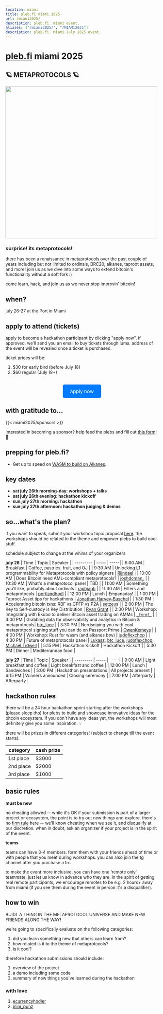 ```yaml
---
location: miami
title: pleb.fi miami 2025
url: /miami2025/
description: pleb.fi. miami event.
aliases: ["/miami2025/", "/MIAMI2025"]
description: pleb.fi. Miami July 2025 event.
---
```

# [pleb.fi](https://pleb.fi/) miami 2025

## 🪐 METAPROTOCOLS 🪐

<img src="/pleb25-1.gif" width="500px" />

### surprise! its metaprotocols!

there has been a renaissance in metaprotocols over the past couple of years including but not limited to ordinals, BRC20, alkanes, taproot assets, and more! join us as we dive into some ways to extend bitcoin's functionality without a soft fork :)

come learn, hack, and join us as we never stop improvin' bitcoin!

## when?
july 26-27 at the Port in Miami

## apply to attend (tickets)
apply to become a hackathon participant by clicking "apply now". if approved, we'll send you an email to buy tickets through luma. address of the event will be revealed once a ticket is purchased.

ticket prices will be:
1. $30 for early bird (before July 18)
2. $60 regular (July 18+)

<div style="text-align: center; margin-top: 2rem;">
  <a href="https://forms.gle/rDoCG45VLXVpETW56" target="_blank" rel="noopener noreferrer" style="
    display: inline-block;
    background-color: #007BFF;
    color: #fff;
    padding: 0.75rem 1.5rem;
    text-decoration: none;
    font-size: 1rem;
    border-radius: 0.3rem;
    transition: background-color 0.2s ease-in-out;">
    apply now
  </a>
</div>

## with gratitude to...
{{< miami2025/sponsors >}}

interested in becoming a sponsor? help feed the plebs and fill out [this form](https://forms.gle/cnmdTceJZAhaGLuX8)! 🙏

## prepping for pleb.fi?
- Get up to speed on [WASM to build on Alkanes](https://github.com/rust-lang/rust/blob/master/src/doc/rustc/src/platform-support/wasm32-unknown-unknown.md).

## key dates

- **sat july 26th morning-day: workshops + talks**
- **sat july 26th evening: hackathon kickoff**
- **sun july 27th morning: hackathon**
- **sun july 27th afternoon: hackathon judging & demos**

## so...what's the plan?
if you want to speak, submit your workshop topic proposal [here](https://forms.gle/U5gmmBNGGY68qJpr9). the workshops should be related to the theme and empower plebs to build cool stuff.

schedule subject to change at the whims of your organizers

**july 26**
| Time | Topic | Speaker |
| --------- | ----- | -----|
| 9:00 AM | Breakfast | Coffee, pastries, fruit, and OJ |
| 9:30 AM | Unlocking L1 programmability for Metaprotocols with policy signers | [Rijndael](https://x.com/rot13maxi) |
| 10:00 AM | Does Bitcoin need AML-compliant metaprotocols? | [joshdoman_](https://x.com/joshdoman_) |
| 10:30 AM | What's a metaprotocol panel | TBD |
| 11:00 AM | Something you'll like, probably about ordinals | [raphjaph](https://x.com/raphjaph) |
| 11:30 AM | Filters and metaprotocols | [portlandhodl](https://x.com/PortlandHODL) |
| 12:00 PM | Lunch | Empanadas! |
| 1:00 PM | Taproot Asset tips for hackathons | [Jonathan Harvey-Buschel](https://x.com/jonhbit) |
| 1:30 PM | Accelerating bitcoin txns: RBF vs CPFP vs P2A | [setzeus](https://x.com/setzeus) |
| 2:00 PM | The Key to Self-custody is Key Distribution | [Ryan Grant](https://github.com/dcdpr) |
| 2:30 PM | Workshop: Integrating with Ekubo to deliver Bitcoin asset trading on AMMs |  [ `_fmrmf_`](https://x.com/_fmrmf_) |
| 3:00 PM |  Grabbing data for observability and analytics in Bitcoin & metaprotocols| [btc_luce](https://x.com/btc_luce) |
| 3:30 PM | Nerdsniping you with cool metaprotocol signing stuff you can do on Passport Prime | [OwenKemeys](https://x.com/OwenKemeys) |
| 4:00 PM | Workshop: Rust for wasm (and alkanes btw) | [judoflexchop](https://x.com/judoflexchop) |
| 4:30 PM | Future of metaprotocols panel | [Lukasz](https://x.com/lukaszwicher), [btc_luce](https://x.com/btc_luce), [judoflexchop](https://x.com/judoflexchop), [Michael Tidwell](https://x.com/miketwenty1) |
| 5:15 PM | Hackathon Kickoff | Hackathon Kickoff |
| 5:30 PM | Dinner | Mediterranean food |

**july 27**
| Time | Topic | Speaker |
| --------- | ----- | -----|
| 9:00 AM | Light breakfast and coffee | Light breakfast and coffee |
| 12:00 PM | Lunch | Sandwiches |
| 5:00 PM | Hackathon presentations | All projects present |
| 6:15 PM | Winners announced | Closing ceremony |
| 7:00 PM | Afterparty | Afterparty |

## hackathon rules

 there will be a 24 hour hackathon sprint starting after the workshops (please sleep tho) for plebs to build and showcase innovative ideas for the bitcoin ecosystem. if you don't have any ideas yet, the workshops will most definitely give you some inspiration. 💡

there will be prizes in different categories! (subject to change till the event starts).

| category | cash prize |
| --------- | ----- |
| 1st place | $3000 |
| 2nd place | $2000 |
| 3rd place | $1000 |


## basic rules
**must be new**

no cheating allowed -- while it's OK if your submission is part of a larger
project or ecosystem, the point is to try out new things and explore. there's no [firm rule](https://en.wikipedia.org/wiki/I_know_it_when_I_see_it) here -- we'll know
cheating when we see it, and disqualify at our discretion. when in doubt, ask an organizer if your project is in the spirit of the event.

**teams**

teams can have 3-4 members. form them with your friends ahead of time or with people that you meet during workshops. you can also join the tg channel after you purchase a tix.

to make the event more inclusive, you can have one 'remote only'
teammate, just let us know in advance who they are. in the spirit of getting
real remote participants, we encourage remotes to be e.g. 2 hours+ away from
miami (if you see them during the event in person it's a disqualifier).

## how to win

BUIDL A THING IN THE METAPROTOCOL UNIVERSE AND MAKE NEW FRIENDS ALONG THE WAY!

we're going to specifically evaluate on the following categories:

1) did you learn something new that others can learn from?
2) how related is it to the theme of metaprotocols?
3) is it cool?

therefore hackathon submissions should include:
1. overview of the project
1. a demo including some code
1. summary of new things you've learned during the hackathon

### with love

1. [ecurrencyhodler](https://twitter.com/ecurrencyhodler)
1. [mini_ponz](https://x.com/ponzini)